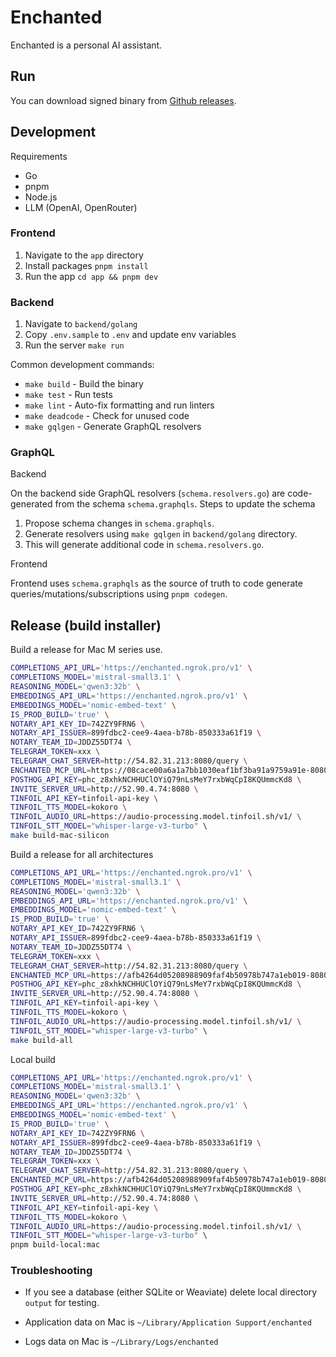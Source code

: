 # Enchanted

Enchanted is a personal AI assistant.

## Run

You can download signed binary from [Github releases](https://github.com/EternisAI/enchanted-twin/releases).

## Development

Requirements

- Go
- pnpm
- Node.js
- LLM (OpenAI, OpenRouter)

### Frontend

1. Navigate to the `app` directory
1. Install packages `pnpm install`
1. Run the app `cd app && pnpm dev`

### Backend

1. Navigate to `backend/golang`
1. Copy `.env.sample` to `.env` and update env variables
1. Run the server `make run`

Common development commands:
- `make build` - Build the binary
- `make test` - Run tests
- `make lint` - Auto-fix formatting and run linters
- `make deadcode` - Check for unused code
- `make gqlgen` - Generate GraphQL resolvers

### GraphQL

Backend

On the backend side GraphQL resolvers (`schema.resolvers.go`) are code-generated from the schema `schema.graphqls`. Steps to update the schema

1. Propose schema changes in `schema.graphqls`.
1. Generate resolvers using `make gqlgen` in `backend/golang` directory.
1. This will generate additional code in `schema.resolvers.go`.

Frontend

Frontend uses `schema.graphqls` as the source of truth to code generate queries/mutations/subscriptions using `pnpm codegen`.

## Release (build installer)

Build a release for Mac M series use.

```sh
COMPLETIONS_API_URL='https://enchanted.ngrok.pro/v1' \
COMPLETIONS_MODEL='mistral-small3.1' \
REASONING_MODEL='qwen3:32b' \
EMBEDDINGS_API_URL='https://enchanted.ngrok.pro/v1' \
EMBEDDINGS_MODEL='nomic-embed-text' \
IS_PROD_BUILD='true' \
NOTARY_API_KEY_ID=742ZY9FRN6 \
NOTARY_API_ISSUER=899fdbc2-cee9-4aea-b78b-850333a61f19 \
NOTARY_TEAM_ID=JDDZ55DT74 \
TELEGRAM_TOKEN=xxx \
TELEGRAM_CHAT_SERVER=http://54.82.31.213:8080/query \
ENCHANTED_MCP_URL=https://08cace00a6a1a7bb1030eaf1bf3ba91a9759a91e-8080.dstack-prod6.phala.network/mcp \
POSTHOG_API_KEY=phc_z8xhkNCHHUClOYiQ79nLsMeY7rxbWqCpI8KQUmmcKd8 \
INVITE_SERVER_URL=http://52.90.4.74:8080 \
TINFOIL_API_KEY=tinfoil-api-key \
TINFOIL_TTS_MODEL=kokoro \
TINFOIL_AUDIO_URL=https://audio-processing.model.tinfoil.sh/v1/ \
TINFOIL_STT_MODEL="whisper-large-v3-turbo" \    
make build-mac-silicon
```

Build a release for all architectures

```sh
COMPLETIONS_API_URL='https://enchanted.ngrok.pro/v1' \
COMPLETIONS_MODEL='mistral-small3.1' \
REASONING_MODEL='qwen3:32b' \
EMBEDDINGS_API_URL='https://enchanted.ngrok.pro/v1' \
EMBEDDINGS_MODEL='nomic-embed-text' \
IS_PROD_BUILD='true' \
NOTARY_API_KEY_ID=742ZY9FRN6 \
NOTARY_API_ISSUER=899fdbc2-cee9-4aea-b78b-850333a61f19 \
NOTARY_TEAM_ID=JDDZ55DT74 \
TELEGRAM_TOKEN=xxx \
TELEGRAM_CHAT_SERVER=http://54.82.31.213:8080/query \
ENCHANTED_MCP_URL=https://afb4264d05208988909faf4b50978b747a1eb019-8080.dstack-prod7.phala.network/mcp \
POSTHOG_API_KEY=phc_z8xhkNCHHUClOYiQ79nLsMeY7rxbWqCpI8KQUmmcKd8 \
INVITE_SERVER_URL=http://52.90.4.74:8080 \
TINFOIL_API_KEY=tinfoil-api-key \
TINFOIL_TTS_MODEL=kokoro \
TINFOIL_AUDIO_URL=https://audio-processing.model.tinfoil.sh/v1/ \
TINFOIL_STT_MODEL="whisper-large-v3-turbo" \    
make build-all
```

Local build

```sh
COMPLETIONS_API_URL='https://enchanted.ngrok.pro/v1' \
COMPLETIONS_MODEL='mistral-small3.1' \
REASONING_MODEL='qwen3:32b' \
EMBEDDINGS_API_URL='https://enchanted.ngrok.pro/v1' \
EMBEDDINGS_MODEL='nomic-embed-text' \
IS_PROD_BUILD='true' \
NOTARY_API_KEY_ID=742ZY9FRN6 \
NOTARY_API_ISSUER=899fdbc2-cee9-4aea-b78b-850333a61f19 \
NOTARY_TEAM_ID=JDDZ55DT74 \
TELEGRAM_TOKEN=xxx \
TELEGRAM_CHAT_SERVER=http://54.82.31.213:8080/query \
ENCHANTED_MCP_URL=https://afb4264d05208988909faf4b50978b747a1eb019-8080.dstack-prod7.phala.network/mcp \
POSTHOG_API_KEY=phc_z8xhkNCHHUClOYiQ79nLsMeY7rxbWqCpI8KQUmmcKd8 \
INVITE_SERVER_URL=http://52.90.4.74:8080 \
TINFOIL_API_KEY=tinfoil-api-key \
TINFOIL_TTS_MODEL=kokoro \
TINFOIL_AUDIO_URL=https://audio-processing.model.tinfoil.sh/v1/ \
TINFOIL_STT_MODEL="whisper-large-v3-turbo" \    
pnpm build-local:mac
```

### Troubleshooting

- If you see a database (either SQLite or Weaviate) delete local directory `output` for testing.

- Application data on Mac is `~/Library/Application Support/enchanted`

- Logs data on Mac is `~/Library/Logs/enchanted`

